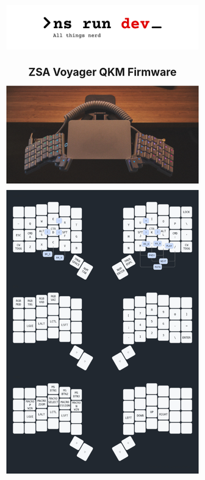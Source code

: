 ![Logo](./assets/GitHub.png)

<h1 align="center">ZSA Voyager QKM Firmware</h1>

![Voyager](./assets/keyboard.jpg)

![Layout](./assets/keymap.png)

